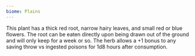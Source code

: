 ```yaml
---
biome: Plains
---
```

This plant has a thick red root, narrow hairy leaves, and small red or blue flowers. The root can be eaten directly upon being drawn out of the ground and will only keep for a week or so. The herb allows a +1 bonus to any saving throw vs ingested poisons for 1d8 hours after consumption. 

